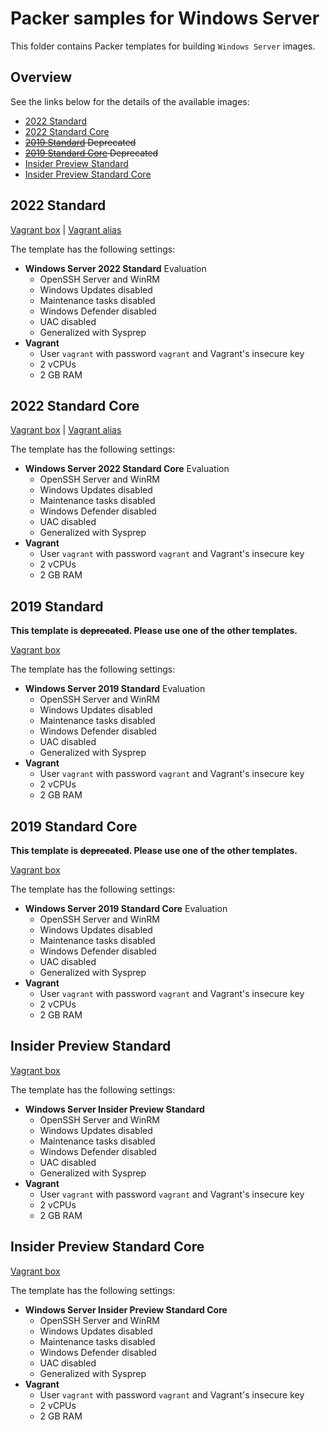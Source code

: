 # Packer samples for Windows Server

This folder contains Packer templates for building `Windows Server` images.

## Overview

See the links below for the details of the available images:

- [2022 Standard](#2022-standard)
- [2022 Standard Core](#2022-standard-core)
- ~~[2019 Standard](#2019-standard) Deprecated~~
- ~~[2019 Standard Core](#2019-standard-core) Deprecated~~
- [Insider Preview Standard](#insider-preview-standard)
- [Insider Preview Standard Core](#insider-preview-standard-core)

## 2022 Standard

[Vagrant box](https://app.vagrantup.com/gusztavvargadr/boxes/windows-server-2022-standard) | [Vagrant alias](https://app.vagrantup.com/gusztavvargadr/boxes/windows-server)  

The template has the following settings:

- **Windows Server 2022 Standard** Evaluation
  - OpenSSH Server and WinRM
  - Windows Updates disabled
  - Maintenance tasks disabled
  - Windows Defender disabled
  - UAC disabled
  - Generalized with Sysprep
- **Vagrant**
  - User `vagrant` with password `vagrant` and Vagrant's insecure key
  - 2 vCPUs
  - 2 GB RAM

## 2022 Standard Core

[Vagrant box](https://app.vagrantup.com/gusztavvargadr/boxes/windows-server-2022-standard-core) | [Vagrant alias](https://app.vagrantup.com/gusztavvargadr/boxes/windows-server-core)  

The template has the following settings:

- **Windows Server 2022 Standard Core** Evaluation
  - OpenSSH Server and WinRM
  - Windows Updates disabled
  - Maintenance tasks disabled
  - Windows Defender disabled
  - UAC disabled
  - Generalized with Sysprep
- **Vagrant**
  - User `vagrant` with password `vagrant` and Vagrant's insecure key
  - 2 vCPUs
  - 2 GB RAM

## 2019 Standard

**This template is ~~deprecated~~. Please use one of the other templates.**

[Vagrant box](https://app.vagrantup.com/gusztavvargadr/boxes/windows-server-2019-standard)  

The template has the following settings:

- **Windows Server 2019 Standard** Evaluation
  - OpenSSH Server and WinRM
  - Windows Updates disabled
  - Maintenance tasks disabled
  - Windows Defender disabled
  - UAC disabled
  - Generalized with Sysprep
- **Vagrant**
  - User `vagrant` with password `vagrant` and Vagrant's insecure key
  - 2 vCPUs
  - 2 GB RAM

## 2019 Standard Core

**This template is ~~deprecated~~. Please use one of the other templates.**

[Vagrant box](https://app.vagrantup.com/gusztavvargadr/boxes/windows-server-2019-standard-core)  

The template has the following settings:

- **Windows Server 2019 Standard Core** Evaluation
  - OpenSSH Server and WinRM
  - Windows Updates disabled
  - Maintenance tasks disabled
  - Windows Defender disabled
  - UAC disabled
  - Generalized with Sysprep
- **Vagrant**
  - User `vagrant` with password `vagrant` and Vagrant's insecure key
  - 2 vCPUs
  - 2 GB RAM

## Insider Preview Standard

[Vagrant box](https://app.vagrantup.com/gusztavvargadr/boxes/windows-server-insider-preview-standard)  

The template has the following settings:

- **Windows Server Insider Preview Standard**
  - OpenSSH Server and WinRM
  - Windows Updates disabled
  - Maintenance tasks disabled
  - Windows Defender disabled
  - UAC disabled
  - Generalized with Sysprep
- **Vagrant**
  - User `vagrant` with password `vagrant` and Vagrant's insecure key
  - 2 vCPUs
  - 2 GB RAM

## Insider Preview Standard Core

[Vagrant box](https://app.vagrantup.com/gusztavvargadr/boxes/windows-server-insider-preview-standard-core)  

The template has the following settings:

- **Windows Server Insider Preview Standard Core**
  - OpenSSH Server and WinRM
  - Windows Updates disabled
  - Maintenance tasks disabled
  - Windows Defender disabled
  - UAC disabled
  - Generalized with Sysprep
- **Vagrant**
  - User `vagrant` with password `vagrant` and Vagrant's insecure key
  - 2 vCPUs
  - 2 GB RAM
